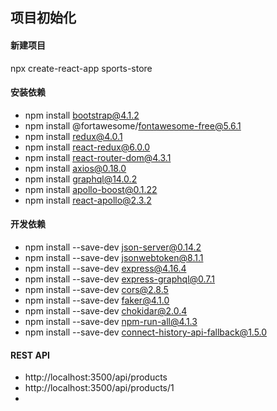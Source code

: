 ## 项目初始化

#### 新建项目
npx create-react-app sports-store

#### 安装依赖

- npm install bootstrap@4.1.2
- npm install @fortawesome/fontawesome-free@5.6.1 
- npm install redux@4.0.1
- npm install react-redux@6.0.0
- npm install react-router-dom@4.3.1
- npm install axios@0.18.0
- npm install graphql@14.0.2
- npm install apollo-boost@0.1.22
- npm install react-apollo@2.3.2

#### 开发依赖

- npm install --save-dev json-server@0.14.2 
- npm install --save-dev jsonwebtoken@8.1.1 
- npm install --save-dev express@4.16.4
- npm install --save-dev express-graphql@0.7.1 
- npm install --save-dev cors@2.8.5
- npm install --save-dev faker@4.1.0
- npm install --save-dev chokidar@2.0.4
- npm install --save-dev npm-run-all@4.1.3
- npm install --save-dev connect-history-api-fallback@1.5.0

#### REST API

- http://localhost:3500/api/products
- http://localhost:3500/api/products/1
- 
